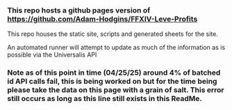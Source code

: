 ### This repo hosts a github pages version of https://github.com/Adam-Hodgins/FFXIV-Leve-Profits

This repo houses the static site, scripts and generated sheets for the site.

An automated runner will attempt to update as much of the information as is possible via the Universalis API

### Note as of this point in time (04/25/25) around 4% of batched id API calls fail, this is being worked on but for the time being please take the data on this page with a grain of salt. This error still occurs as long as this line still exists in this ReadMe.
